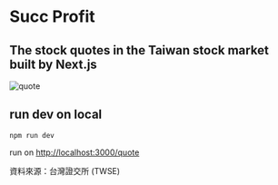 
# Succ Profit
## The stock quotes in the Taiwan stock market built by Next.js

![quote](https://github.com/s95s14236/succ-profit/assets/43293917/6e9e7572-9adf-49eb-8bc5-775335195fbc)


## run dev on local
```
npm run dev
```

run on [http://localhost:3000/quote](http://localhost:3000/quote)


資料來源：台灣證交所 (TWSE)

